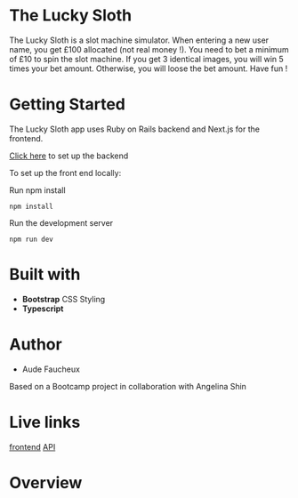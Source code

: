 # The Lucky Sloth

The Lucky Sloth is a slot machine simulator. When entering a new user name, you get £100 allocated (not real money !). You need to bet a minimum of £10 to spin the slot machine. If you get 3 identical images, you will win 5 times your bet amount. Otherwise, you will loose the bet amount.
Have fun !

# Getting Started

The Lucky Sloth app uses Ruby on Rails backend and Next.js for the frontend.

[Click here](https://github.com/audefaucheux/lucky-sloth-2-backend) to set up the backend

To set up the front end locally:

Run npm install

```
npm install
```

Run the development server

```
npm run dev

```

# Built with

- **Bootstrap** CSS Styling
- **Typescript**

# Author

- Aude Faucheux

Based on a Bootcamp project in collaboration with Angelina Shin [](https://github.com/audefaucheux/mod-3-project-lucky-slot)

# Live links

[frontend](https://lucky-sloth-2-frontend.now.sh/)
[API](https://lucky-sloth-2-backend.herokuapp.com/users)

# Overview

